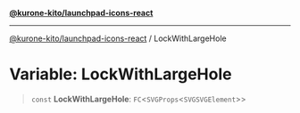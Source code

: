 [**@kurone-kito/launchpad-icons-react**](../README.md)

***

[@kurone-kito/launchpad-icons-react](../globals.md) / LockWithLargeHole

# Variable: LockWithLargeHole

> `const` **LockWithLargeHole**: `FC`\<`SVGProps`\<`SVGSVGElement`\>\>
